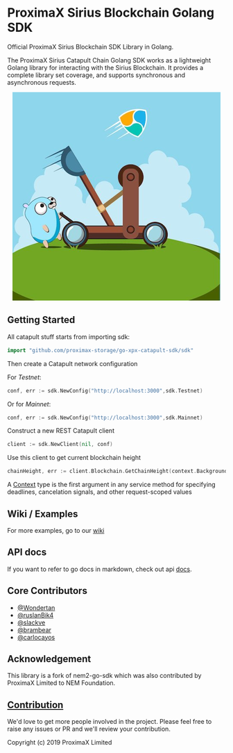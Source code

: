 # ProximaX Sirius Blockchain Golang SDK

Official ProximaX Sirius Blockchain SDK Library in Golang.

The ProximaX Sirius Catapult Chain Golang SDK works as a lightweight Golang library for interacting with the Sirius Blockchain. It provides a complete library set coverage, and supports synchronous and asynchronous requests. 

<p align="center">
    <img src="./doc/catapult-nem2-sdk-go.jpg">
</p>

## Getting Started

All catapult stuff starts from importing sdk:

```go
import "github.com/proximax-storage/go-xpx-catapult-sdk/sdk"
```

Then create a Catapult network configuration

For *Testnet*:
```go
conf, err := sdk.NewConfig("http://localhost:3000",sdk.Testnet)
```
Or for *Mainnet*:
```go
conf, err := sdk.NewConfig("http://localhost:3000",sdk.Mainnet)
```

Construct a new REST Catapult client
```go
client := sdk.NewClient(nil, conf)
```

Use this client to get current blockchain height

```go
chainHeight, err := client.Blockchain.GetChainHeight(context.Background())
```

A [Context](https://golang.org/pkg/context/) type is the first argument in any service method for specifying
deadlines, cancelation signals, and other request-scoped values

## Wiki / Examples

For more examples, go to our [wiki](https://github.com/proximax-storage/go-xpx-catapult-sdk/wiki)

## API docs

If you want to refer to go docs in markdown, check out api [docs](./api.md).

## Core Contributors

 + [@Wondertan](https://github.com/Wondertan)
 + [@ruslanBik4](https://github.com/ruslanBik4)
 + [@slackve](https://github.com/slackve)
 + [@brambear](https://github.com/alvin-reyes)
 + [@carlocayos](https://github.com/carlocayos)


## Acknowledgement

This library is a fork of nem2-go-sdk which was also contributed by ProximaX Limited to NEM Foundation. 

## [Contribution](CONTRIBUTING.md)

We'd love to get more people involved in the project. Please feel free to raise any issues or PR and we'll review your contribution.
    
Copyright (c) 2019 ProximaX Limited
